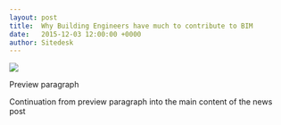 ```yaml
---
layout: post
title:  Why Building Engineers have much to contribute to BIM
date:   2015-12-03 12:00:00 +0000
author: Sitedesk
---
```


![]({{site.url}}/images/news/header-image-goes-here.png)

Preview paragraph

<!--more-->

Continuation from preview paragraph into the main content of the news post